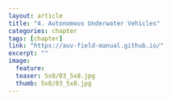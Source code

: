 ```yaml
---
layout: article
title: "4. Autonomous Underwater Vehicles"
categories: chapter
tags: [chapter]
link: "https://auv-field-manual.github.io/"
excerpt: ""
image:
  feature: 
  teaser: 5x8/03_5x8.jpg
  thumb: 5x8/03_5x8.jpg
---
```

